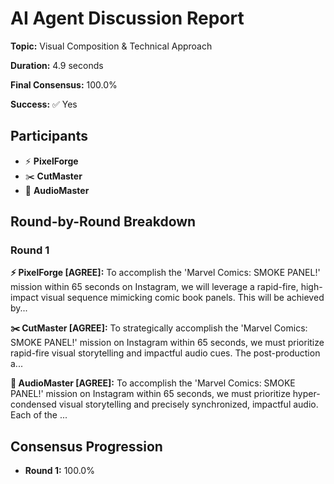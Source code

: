 # AI Agent Discussion Report

**Topic:** Visual Composition & Technical Approach

**Duration:** 4.9 seconds

**Final Consensus:** 100.0%

**Success:** ✅ Yes

## Participants

- ⚡ **PixelForge**
- ✂️ **CutMaster**
- 🎵 **AudioMaster**

## Round-by-Round Breakdown

### Round 1

**⚡ PixelForge [AGREE]:** To accomplish the 'Marvel Comics: SMOKE PANEL!' mission within 65 seconds on Instagram, we will leverage a rapid-fire, high-impact visual sequence mimicking comic book panels. This will be achieved by...

**✂️ CutMaster [AGREE]:** To strategically accomplish the 'Marvel Comics: SMOKE PANEL!' mission on Instagram within 65 seconds, we must prioritize rapid-fire visual storytelling and impactful audio cues.  The post-production a...

**🎵 AudioMaster [AGREE]:** To accomplish the 'Marvel Comics: SMOKE PANEL!' mission on Instagram within 65 seconds, we must prioritize hyper-condensed visual storytelling and precisely synchronized, impactful audio. Each of the ...

## Consensus Progression

- **Round 1:** 100.0%
